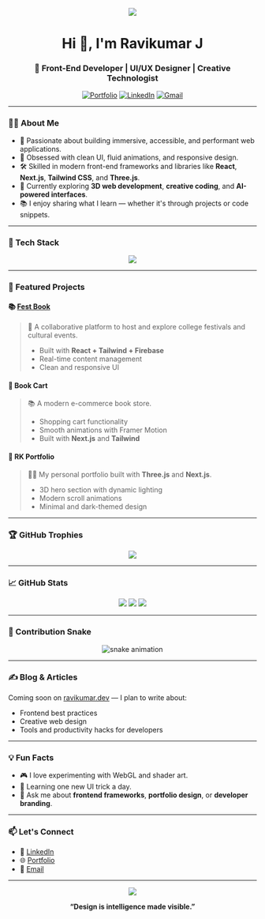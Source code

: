<!-- BANNER -->
<p align="center">
  <img src="https://capsule-render.vercel.app/api?type=waving&color=6e40c9&height=200&section=header&text=Ravikumar%20J&fontSize=40&fontColor=ffffff&animation=fadeIn" />
</p>

<h1 align="center">Hi 👋, I'm Ravikumar J</h1>
<h3 align="center">🚀 Front-End Developer | UI/UX Designer | Creative Technologist</h3>

<p align="center">
  <a href="https://rk-portfolio-orpin.vercel.app/" target="_blank"><img alt="Portfolio" src="https://img.shields.io/badge/Portfolio-%2312100E.svg?style=for-the-badge&logoColor=white"></a>
  <a href="https://www.linkedin.com/in/ravikumarj27/" target="_blank"><img alt="LinkedIn" src="https://img.shields.io/badge/LinkedIn-%230077B5.svg?style=for-the-badge&logo=linkedin&logoColor=white"></a>
  <a href="mailto:ravikumarofficial227@gmail.com"><img alt="Gmail" src="https://img.shields.io/badge/Gmail-D14836?style=for-the-badge&logo=gmail&logoColor=white"></a>
</p>

---

### 👨‍💻 About Me

- 🌟 Passionate about building immersive, accessible, and performant web applications.
- 🎨 Obsessed with clean UI, fluid animations, and responsive design.
- 🛠️ Skilled in modern front-end frameworks and libraries like **React**, **Next.js**, **Tailwind CSS**, and **Three.js**.
- 🎯 Currently exploring **3D web development**, **creative coding**, and **AI-powered interfaces**.
- 📚 I enjoy sharing what I learn — whether it's through projects or code snippets.

---

### 🚀 Tech Stack

<p align="center">
  <img src="https://skillicons.dev/icons?i=html,css,js,ts,react,nextjs,tailwind,threejs,figma,git,vercel,vscode" />
</p>

---

### 🌟 Featured Projects

#### 📚 [Fest Book](https://fest-book.vercel.app/)
> 🎉 A collaborative platform to host and explore college festivals and cultural events.
> - Built with **React + Tailwind + Firebase**
> - Real-time content management
> - Clean and responsive UI

#### 🛒 Book Cart
> 📚 A modern e-commerce book store.
> - Shopping cart functionality
> - Smooth animations with Framer Motion
> - Built with **Next.js** and **Tailwind**

#### 🌌 RK Portfolio
> 🧑‍🎨 My personal portfolio built with **Three.js** and **Next.js**.
> - 3D hero section with dynamic lighting
> - Modern scroll animations
> - Minimal and dark-themed design

---

### 🏆 GitHub Trophies

<p align="center">
  <img src="https://github-profile-trophy.vercel.app/?username=Whitedevil2004r27&theme=radical&no-frame=true&title=Stars,Followers,Commit,Repositories,Issues,PullRequest" />
</p>

---

### 📈 GitHub Stats

<p align="center">
  <img src="https://github-readme-stats.vercel.app/api?username=Whitedevil2004r27&show_icons=true&theme=radical" />
  <img src="https://github-readme-streak-stats.herokuapp.com?user=Whitedevil2004r27&theme=radical&hide_border=true" />
  <img src="https://github-readme-stats.vercel.app/api/top-langs/?username=Whitedevil2004r27&layout=compact&theme=radical" />
</p>

---

### 🐍 Contribution Snake

<p align="center">
  <img src="https://github.com/Whitedevil2004r27/Whitedevil2004r27/raw/output/github-contribution-grid-snake.svg" alt="snake animation" />
</p>

---

### ✍️ Blog & Articles

Coming soon on [ravikumar.dev](https://rk-portfolio-orpin.vercel.app) — I plan to write about:
- Frontend best practices
- Creative web design
- Tools and productivity hacks for developers

---

### 💡 Fun Facts

- 🎮 I love experimenting with WebGL and shader art.
- 🧠 Learning one new UI trick a day.
- 💬 Ask me about **frontend frameworks**, **portfolio design**, or **developer branding**.

---

### 📫 Let's Connect

- 💼 [LinkedIn](https://www.linkedin.com/in/ravikumarj27/)
- 🌐 [Portfolio](https://rk-portfolio-orpin.vercel.app/)
- 📮 [Email](mailto:ravikumarofficial227@gmail.com)

---

<p align="center">
  <img src="https://capsule-render.vercel.app/api?type=waving&color=6e40c9&height=120&section=footer"/>
</p>

<p align="center">
  <b>“Design is intelligence made visible.”</b>
</p>
